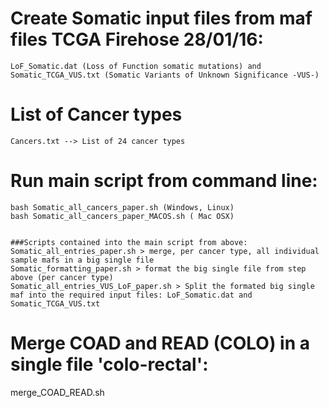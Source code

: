# Create Somatic input files from maf files TCGA Firehose 28/01/16:
    LoF_Somatic.dat (Loss of Function somatic mutations) and Somatic_TCGA_VUS.txt (Somatic Variants of Unknown Significance -VUS-)


# List of Cancer types
    Cancers.txt --> List of 24 cancer types


# Run main script from command line:
    bash Somatic_all_cancers_paper.sh (Windows, Linux)
    bash Somatic_all_cancers_paper_MACOS.sh ( Mac OSX)


	###Scripts contained into the main script from above:
	Somatic_all_entries_paper.sh > merge, per cancer type, all individual sample mafs in a big single file
	Somatic_formatting_paper.sh > format the big single file from step above (per cancer type)
	Somatic_all_entries_VUS_LoF_paper.sh > Split the formated big single maf into the required input files: LoF_Somatic.dat and Somatic_TCGA_VUS.txt


# Merge COAD and READ (COLO) in a single file 'colo-rectal':
  merge_COAD_READ.sh

